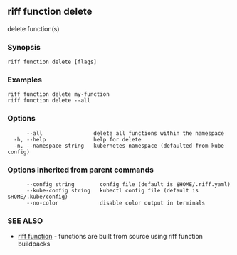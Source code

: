 ## riff function delete

delete function(s)

### Synopsis


<todo>


```
riff function delete [flags]
```

### Examples

```
riff function delete my-function
riff function delete --all 
```

### Options

```
      --all                delete all functions within the namespace
  -h, --help               help for delete
  -n, --namespace string   kubernetes namespace (defaulted from kube config)
```

### Options inherited from parent commands

```
      --config string        config file (default is $HOME/.riff.yaml)
      --kube-config string   kubectl config file (default is $HOME/.kube/config)
      --no-color             disable color output in terminals
```

### SEE ALSO

* [riff function](riff_function.md)	 - functions are built from source using riff function buildpacks

